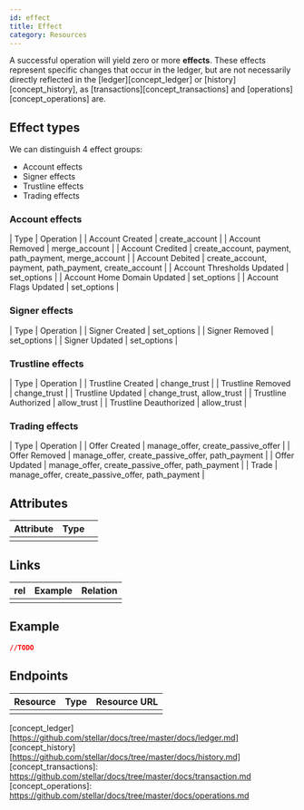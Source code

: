 ```yaml
---
id: effect
title: Effect
category: Resources
---
```


A successful operation will yield zero or more **effects**.  These effects
represent specific changes that occur in the ledger, but are not necessarily
directly reflected in the [ledger][concept_ledger] or [history][concept_history], as [transactions][concept_transactions] and [operations][concept_operations] are.

## Effect types

We can distinguish 4 effect groups:
- Account effects
- Signer effects
- Trustline effects
- Trading effects

### Account effects

| Type                        | Operation                                             |
| Account Created             | create_account                                        |
| Account Removed             | merge_account                                         |
| Account Credited            | create_account, payment, path_payment, merge_account  |
| Account Debited             | create_account, payment, path_payment, create_account |
| Account Thresholds Updated  | set_options                                           |
| Account Home Domain Updated | set_options                                           |
| Account Flags Updated       | set_options                                           |

### Signer effects

| Type           | Operation   |
| Signer Created | set_options |
| Signer Removed | set_options |
| Signer Updated | set_options |

### Trustline effects

| Type                   | Operation                 |
| Trustline Created      | change_trust              |
| Trustline Removed      | change_trust              |
| Trustline Updated      | change_trust, allow_trust |
| Trustline Authorized   | allow_trust               |
| Trustline Deauthorized | allow_trust               |

### Trading effects

| Type          | Operation                                        |
| Offer Created | manage_offer, create_passive_offer               |
| Offer Removed | manage_offer, create_passive_offer, path_payment |
| Offer Updated | manage_offer, create_passive_offer, path_payment |
| Trade         | manage_offer, create_passive_offer, path_payment |


## Attributes

| Attribute | Type |     |
| --------- | ---- | --- |
|           |      |     |

## Links

| rel | Example | Relation |
| --- | ------- | -------- |
|     |         |          |

## Example

```json
//TODO
```

## Endpoints

| Resource | Type | Resource URL |
| -------- | ---- | ------------ |
|          |      |              |

[concept_ledger][https://github.com/stellar/docs/tree/master/docs/ledger.md]
[concept_history][https://github.com/stellar/docs/tree/master/docs/history.md]
[concept_transactions]: https://github.com/stellar/docs/tree/master/docs/transaction.md
[concept_operations]: https://github.com/stellar/docs/tree/master/docs/operations.md

